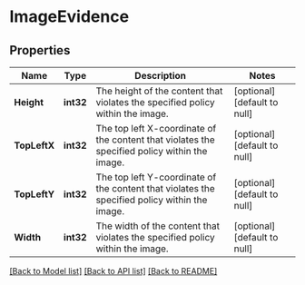 # ImageEvidence

## Properties
Name | Type | Description | Notes
------------ | ------------- | ------------- | -------------
**Height** | **int32** | The height of the content that violates the specified policy within the image. | [optional] [default to null]
**TopLeftX** | **int32** | The top left X-coordinate of the content that violates the specified policy within the image. | [optional] [default to null]
**TopLeftY** | **int32** | The top left Y-coordinate of the content that violates the specified policy within the image. | [optional] [default to null]
**Width** | **int32** | The width of the content that violates the specified policy within the image. | [optional] [default to null]

[[Back to Model list]](../README.md#documentation-for-models) [[Back to API list]](../README.md#documentation-for-api-endpoints) [[Back to README]](../README.md)


